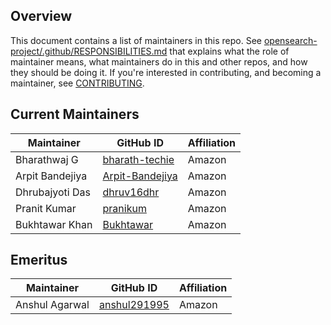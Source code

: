 ## Overview

This document contains a list of maintainers in this repo. See [opensearch-project/.github/RESPONSIBILITIES.md](https://github.com/opensearch-project/.github/blob/main/RESPONSIBILITIES.md#maintainer-responsibilities) that explains what the role of maintainer means, what maintainers do in this and other repos, and how they should be doing it. If you're interested in contributing, and becoming a maintainer, see [CONTRIBUTING](CONTRIBUTING.md).

## Current Maintainers

| Maintainer      | GitHub ID                                                | Affiliation |
|-----------------|----------------------------------------------------------|-------------|
| Bharathwaj G    | [bharath-techie](https://github.com/bharath-techie)      | Amazon      |
| Arpit Bandejiya | [Arpit-Bandejiya](https://github.com/Arpit-Bandejiya)    | Amazon      |
| Dhrubajyoti Das | [dhruv16dhr](https://github.com/dhruv16dhr)              | Amazon      |
| Pranit Kumar    | [pranikum](https://github.com/pranikum)                  | Amazon      |
| Bukhtawar Khan  | [Bukhtawar](https://github.com/Bukhtawar)                | Amazon      |

## Emeritus

| Maintainer  | GitHub ID                                  | Affiliation |
|-------------| ------------------------------------------ | ----------- |
| Anshul Agarwal | [anshul291995](https://github.com/anshul291995)     | Amazon      |

